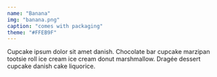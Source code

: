 ```yaml
---
name: "Banana"
img: "banana.png"
caption: "comes with packaging"
theme: "#FFEB9F"
---
```

Cupcake ipsum dolor sit amet danish. Chocolate bar cupcake marzipan tootsie roll ice cream ice cream donut marshmallow. Dragée dessert cupcake danish cake liquorice.